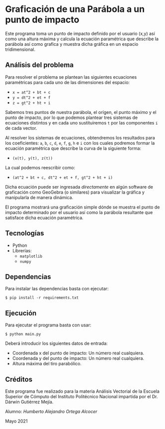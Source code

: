 # Graficación de una Parábola a un punto de impacto

Este programa toma un punto de impacto definido por el usuario (x,y) así como una altura máxima y calcula la ecuación paramétrica que describe la parábola así como grafica y muestra dicha gráfica en un espacio tridimensional.

## Análisis del problema

Para resolver el problema se plantean las siguientes ecuaciones paramétricas para cada uno de las dimensiones del espacio:

- `x = at^2 + bt + c`
- `y = dt^2 + et + f`
- `z = gt^2 + ht + i`

Sabemos tres puntos de nuestra parábola, el orígen, el punto máximo y el punto de impacto, por lo que podemos plantear tres sistemas de ecuaciones distintos y en cada uno sustituiremos `t` por las componentes `i`  de cada vector.

Al resolver los sistemas de ecuaciones, obtendremos los resultados para los coeficientes: `a`, `b`, `c`, `d`, `e`, `f`, `g`, `h` e `i` con los cuales podremos formar la ecuación paramétrica que describe la curva de la siguiente forma:

- `(x(t), y(t), z(t))`

La cual podemos reescribir como:

- `(at^2 + bt + c, dt^2 + et + f, gt^2 + ht + i)`

Dicha ecuación puede ser ingresada _directamente_ en algún software de graficación como GeoGebra (o similares) para visualizar la gráfica y manipularla de manera dinámica.

El programa mostrará una graficación simple dónde se muestra el punto de impacto determinado por el usuario así como la parábola resultante que satisface dicha ecuación paramétrica.

## Tecnologías

- Python
- Librerías:
  - `matplotlib`
  - `numpy`

## Dependencias

Para instalar las dependencias basta con ejecutar:

`$ pip install -r requirements.txt`

## Ejecución

Para ejecutar el programa basta con usar:

`$ python main.py`

Deberá introducir los siguientes datos de entrada:

- Coordenada x del punto de impacto: Un número real cualquiera.
- Coordenada y del punto de impacto: Un número real cualquiera.
- Altura máxima del tiro parabólico.

## Créditos

Este programa fue realizado para la materia Análisis Vectorial de la Escuela Superior de Cómputo del Instituto Politécnico Nacional impartida por el Dr. Dárwin Gutiérrez Mejía.

Alumno: *Humberto Alejandro Ortega Alcocer*

Mayo 2021